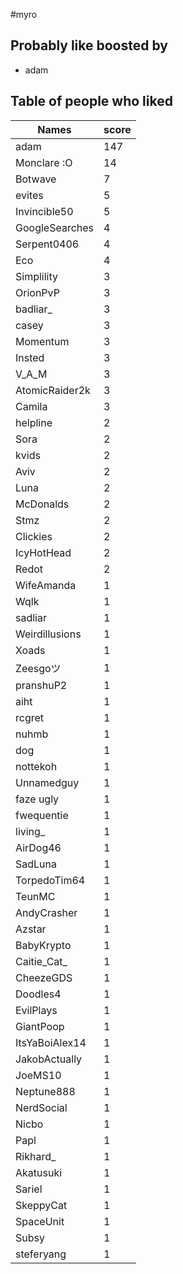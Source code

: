 #myro
## Probably like boosted by 
+ adam
## Table of people who liked
Names | score
--- | ---
adam | 147
Monclare :O | 14
Botwave | 7
evites | 5
Invincible50 | 5
GoogleSearches | 4
Serpent0406 | 4
Eco | 4
Simplility | 3
OrionPvP | 3
badliar_ | 3
casey | 3
Momentum | 3
Insted | 3
V_A_M | 3
AtomicRaider2k | 3
Camila | 3
helpline | 2
Sora | 2
kvids | 2
Aviv | 2
Luna | 2
McDonalds | 2
Stmz | 2
Clickies | 2
IcyHotHead | 2
Redot | 2
WifeAmanda | 1
Wqlk | 1
sadliar | 1
Weirdillusions | 1
Xoads | 1
Zeesgoツ | 1
pranshuP2 | 1
aiht | 1
rcgret | 1
nuhmb | 1
dog | 1
nottekoh | 1
Unnamedguy | 1
faze ugly | 1
fwequentie | 1
living_ | 1
AirDog46 | 1
SadLuna | 1
TorpedoTim64 | 1
TeunMC | 1
AndyCrasher | 1
Azstar | 1
BabyKrypto | 1
Caitie_Cat_ | 1
CheezeGDS | 1
Doodles4 | 1
EvilPlays | 1
GiantPoop | 1
ItsYaBoiAlex14 | 1
JakobActually | 1
JoeMS10 | 1
Neptune888 | 1
NerdSocial | 1
Nicbo | 1
Papl | 1
Rikhard_ | 1
Akatusuki | 1
Sariel | 1
SkeppyCat | 1
SpaceUnit | 1
Subsy | 1
steferyang | 1
